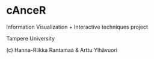 # cAnceR
Information Visualization + Interactive techniques project

Tampere University

(c) Hanna-Riikka Rantamaa & Arttu Ylhävuori
